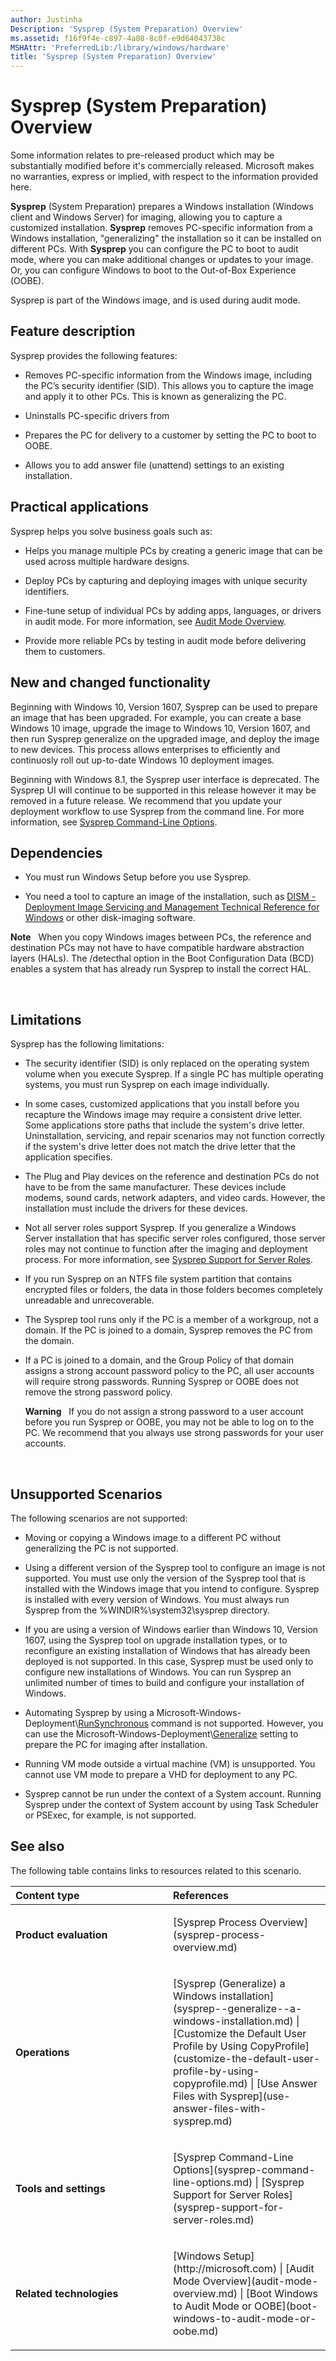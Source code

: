 ```yaml
---
author: Justinha
Description: 'Sysprep (System Preparation) Overview'
ms.assetid: f16f9f4e-c897-4a08-8c0f-e9d64043738c
MSHAttr: 'PreferredLib:/library/windows/hardware'
title: 'Sysprep (System Preparation) Overview'
---
```


# Sysprep (System Preparation) Overview

Some information relates to pre-released product which may be substantially modified before it's commercially released. Microsoft makes no warranties, express or implied, with respect to the information provided here.

**Sysprep** (System Preparation) prepares a Windows installation (Windows client and Windows Server) for imaging, allowing you to capture a customized installation. **Sysprep** removes PC-specific information from a Windows installation, "generalizing" the installation so it can be installed on different PCs. With **Sysprep** you can configure the PC to boot to audit mode, where you can make additional changes or updates to your image. Or, you can configure Windows to boot to the Out-of-Box Experience (OOBE).

Sysprep is part of the Windows image, and is used during audit mode.

## <span id="BKMK_OVER"></span><span id="bkmk_over"></span>Feature description


Sysprep provides the following features:

-   Removes PC-specific information from the Windows image, including the PC’s security identifier (SID). This allows you to capture the image and apply it to other PCs. This is known as generalizing the PC.

-   Uninstalls PC-specific drivers from

-   Prepares the PC for delivery to a customer by setting the PC to boot to OOBE.

-   Allows you to add answer file (unattend) settings to an existing installation.

## <span id="BKMK_APP"></span><span id="bkmk_app"></span>Practical applications


Sysprep helps you solve business goals such as:

-   Helps you manage multiple PCs by creating a generic image that can be used across multiple hardware designs.

-   Deploy PCs by capturing and deploying images with unique security identifiers.

-   Fine-tune setup of individual PCs by adding apps, languages, or drivers in audit mode. For more information, see [Audit Mode Overview](audit-mode-overview.md).

-   Provide more reliable PCs by testing in audit mode before delivering them to customers.

## <span id="BKMK_NEW"></span><span id="bkmk_new"></span>New and changed functionality

Beginning with Windows 10, Version 1607, Sysprep can be used to prepare an image that has been upgraded. For example, you can create a base Windows 10 image, upgrade the image to Windows 10, Version 1607, and then run Sysprep generalize on the upgraded image, and deploy the image to new devices.  This process allows enterprises to efficiently and continuosly roll out up-to-date Windows 10 deployment images. 

Beginning with Windows 8.1, the Sysprep user interface is deprecated. The Sysprep UI will continue to be supported in this release however it may be removed in a future release. We recommend that you update your deployment workflow to use Sysprep from the command line. For more information, see [Sysprep Command-Line Options](sysprep-command-line-options.md).

## <span id="Dependencies"></span><span id="dependencies"></span><span id="DEPENDENCIES"></span>Dependencies


-   You must run Windows Setup before you use Sysprep.

-   You need a tool to capture an image of the installation, such as [DISM - Deployment Image Servicing and Management Technical Reference for Windows](dism---deployment-image-servicing-and-management-technical-reference-for-windows.md) or other disk-imaging software.

**Note**  
When you copy Windows images between PCs, the reference and destination PCs may not have to have compatible hardware abstraction layers (HALs). The /detecthal option in the Boot Configuration Data (BCD) enables a system that has already run Sysprep to install the correct HAL.

 

## <span id="bkmk_4"></span><span id="BKMK_4"></span>Limitations


Sysprep has the following limitations:

-   The security identifier (SID) is only replaced on the operating system volume when you execute Sysprep. If a single PC has multiple operating systems, you must run Sysprep on each image individually.

-   In some cases, customized applications that you install before you recapture the Windows image may require a consistent drive letter. Some applications store paths that include the system's drive letter. Uninstallation, servicing, and repair scenarios may not function correctly if the system's drive letter does not match the drive letter that the application specifies.

-   The Plug and Play devices on the reference and destination PCs do not have to be from the same manufacturer. These devices include modems, sound cards, network adapters, and video cards. However, the installation must include the drivers for these devices.

-   Not all server roles support Sysprep. If you generalize a Windows Server installation that has specific server roles configured, those server roles may not continue to function after the imaging and deployment process. For more information, see [Sysprep Support for Server Roles](sysprep-support-for-server-roles.md).

-   If you run Sysprep on an NTFS file system partition that contains encrypted files or folders, the data in those folders becomes completely unreadable and unrecoverable.

-   The Sysprep tool runs only if the PC is a member of a workgroup, not a domain. If the PC is joined to a domain, Sysprep removes the PC from the domain.

-   If a PC is joined to a domain, and the Group Policy of that domain assigns a strong account password policy to the PC, all user accounts will require strong passwords. Running Sysprep or OOBE does not remove the strong password policy.

    **Warning**  
    If you do not assign a strong password to a user account before you run Sysprep or OOBE, you may not be able to log on to the PC. We recommend that you always use strong passwords for your user accounts.

     

## <span id="bkmk_3"></span><span id="BKMK_3"></span>Unsupported Scenarios


The following scenarios are not supported:

-   Moving or copying a Windows image to a different PC without generalizing the PC is not supported.

-   Using a different version of the Sysprep tool to configure an image is not supported. You must use only the version of the Sysprep tool that is installed with the Windows image that you intend to configure. Sysprep is installed with every version of Windows. You must always run Sysprep from the %WINDIR%\\system32\\sysprep directory.

-   If you are using a version of Windows earlier than Windows 10, Version 1607, using the Sysprep tool on upgrade installation types, or to reconfigure an existing installation of Windows that has already been deployed is not supported. In this case, Sysprep must be used only to configure new installations of Windows. You can run Sysprep an unlimited number of times to build and configure your installation of Windows.

-   Automating Sysprep by using a Microsoft-Windows-Deployment\\[RunSynchronous](http://go.microsoft.com/fwlink/?LinkId=286336) command is not supported. However, you can use the Microsoft-Windows-Deployment\\[Generalize](http://go.microsoft.com/fwlink/?LinkId=286337) setting to prepare the PC for imaging after installation.

-   Running VM mode outside a virtual machine (VM) is unsupported. You cannot use VM mode to prepare a VHD for deployment to any PC.

-   Sysprep cannot be run under the context of a System account. Running Sysprep under the context of System account by using Task Scheduler or PSExec, for example, is not supported.

## <span id="BKMK_LINKS"></span><span id="bkmk_links"></span>See also


The following table contains links to resources related to this scenario.

<table>
<colgroup>
<col width="50%" />
<col width="50%" />
</colgroup>
<thead>
<tr class="header">
<th align="left">Content type</th>
<th align="left">References</th>
</tr>
</thead>
<tbody>
<tr class="odd">
<td align="left"><p><strong>Product evaluation</strong></p></td>
<td align="left"><p>[Sysprep Process Overview](sysprep-process-overview.md)</p></td>
</tr>
<tr class="even">
<td align="left"><p><strong>Operations</strong></p></td>
<td align="left"><p>[Sysprep (Generalize) a Windows installation](sysprep--generalize--a-windows-installation.md) | [Customize the Default User Profile by Using CopyProfile](customize-the-default-user-profile-by-using-copyprofile.md) | [Use Answer Files with Sysprep](use-answer-files-with-sysprep.md)</p></td>
</tr>
<tr class="odd">
<td align="left"><p><strong>Tools and settings</strong></p></td>
<td align="left"><p>[Sysprep Command-Line Options](sysprep-command-line-options.md) | [Sysprep Support for Server Roles](sysprep-support-for-server-roles.md)</p></td>
</tr>
<tr class="even">
<td align="left"><p><strong>Related technologies</strong></p></td>
<td align="left"><p>[Windows Setup](http://microsoft.com) | [Audit Mode Overview](audit-mode-overview.md) | [Boot Windows to Audit Mode or OOBE](boot-windows-to-audit-mode-or-oobe.md)</p></td>
</tr>
</tbody>
</table>

 

 

 






